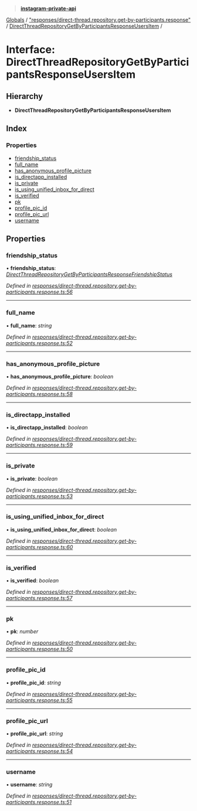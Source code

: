 > **[instagram-private-api](../README.md)**

[Globals](../README.md) / ["responses/direct-thread.repository.get-by-participants.response"](../modules/_responses_direct_thread_repository_get_by_participants_response_.md) / [DirectThreadRepositoryGetByParticipantsResponseUsersItem](_responses_direct_thread_repository_get_by_participants_response_.directthreadrepositorygetbyparticipantsresponseusersitem.md) /

# Interface: DirectThreadRepositoryGetByParticipantsResponseUsersItem

## Hierarchy

* **DirectThreadRepositoryGetByParticipantsResponseUsersItem**

## Index

### Properties

* [friendship_status](_responses_direct_thread_repository_get_by_participants_response_.directthreadrepositorygetbyparticipantsresponseusersitem.md#friendship_status)
* [full_name](_responses_direct_thread_repository_get_by_participants_response_.directthreadrepositorygetbyparticipantsresponseusersitem.md#full_name)
* [has_anonymous_profile_picture](_responses_direct_thread_repository_get_by_participants_response_.directthreadrepositorygetbyparticipantsresponseusersitem.md#has_anonymous_profile_picture)
* [is_directapp_installed](_responses_direct_thread_repository_get_by_participants_response_.directthreadrepositorygetbyparticipantsresponseusersitem.md#is_directapp_installed)
* [is_private](_responses_direct_thread_repository_get_by_participants_response_.directthreadrepositorygetbyparticipantsresponseusersitem.md#is_private)
* [is_using_unified_inbox_for_direct](_responses_direct_thread_repository_get_by_participants_response_.directthreadrepositorygetbyparticipantsresponseusersitem.md#is_using_unified_inbox_for_direct)
* [is_verified](_responses_direct_thread_repository_get_by_participants_response_.directthreadrepositorygetbyparticipantsresponseusersitem.md#is_verified)
* [pk](_responses_direct_thread_repository_get_by_participants_response_.directthreadrepositorygetbyparticipantsresponseusersitem.md#pk)
* [profile_pic_id](_responses_direct_thread_repository_get_by_participants_response_.directthreadrepositorygetbyparticipantsresponseusersitem.md#profile_pic_id)
* [profile_pic_url](_responses_direct_thread_repository_get_by_participants_response_.directthreadrepositorygetbyparticipantsresponseusersitem.md#profile_pic_url)
* [username](_responses_direct_thread_repository_get_by_participants_response_.directthreadrepositorygetbyparticipantsresponseusersitem.md#username)

## Properties

###  friendship_status

• **friendship_status**: *[DirectThreadRepositoryGetByParticipantsResponseFriendshipStatus](_responses_direct_thread_repository_get_by_participants_response_.directthreadrepositorygetbyparticipantsresponsefriendshipstatus.md)*

*Defined in [responses/direct-thread.repository.get-by-participants.response.ts:56](https://github.com/dilame/instagram-private-api/blob/01eb399/src/responses/direct-thread.repository.get-by-participants.response.ts#L56)*

___

###  full_name

• **full_name**: *string*

*Defined in [responses/direct-thread.repository.get-by-participants.response.ts:52](https://github.com/dilame/instagram-private-api/blob/01eb399/src/responses/direct-thread.repository.get-by-participants.response.ts#L52)*

___

###  has_anonymous_profile_picture

• **has_anonymous_profile_picture**: *boolean*

*Defined in [responses/direct-thread.repository.get-by-participants.response.ts:58](https://github.com/dilame/instagram-private-api/blob/01eb399/src/responses/direct-thread.repository.get-by-participants.response.ts#L58)*

___

###  is_directapp_installed

• **is_directapp_installed**: *boolean*

*Defined in [responses/direct-thread.repository.get-by-participants.response.ts:59](https://github.com/dilame/instagram-private-api/blob/01eb399/src/responses/direct-thread.repository.get-by-participants.response.ts#L59)*

___

###  is_private

• **is_private**: *boolean*

*Defined in [responses/direct-thread.repository.get-by-participants.response.ts:53](https://github.com/dilame/instagram-private-api/blob/01eb399/src/responses/direct-thread.repository.get-by-participants.response.ts#L53)*

___

###  is_using_unified_inbox_for_direct

• **is_using_unified_inbox_for_direct**: *boolean*

*Defined in [responses/direct-thread.repository.get-by-participants.response.ts:60](https://github.com/dilame/instagram-private-api/blob/01eb399/src/responses/direct-thread.repository.get-by-participants.response.ts#L60)*

___

###  is_verified

• **is_verified**: *boolean*

*Defined in [responses/direct-thread.repository.get-by-participants.response.ts:57](https://github.com/dilame/instagram-private-api/blob/01eb399/src/responses/direct-thread.repository.get-by-participants.response.ts#L57)*

___

###  pk

• **pk**: *number*

*Defined in [responses/direct-thread.repository.get-by-participants.response.ts:50](https://github.com/dilame/instagram-private-api/blob/01eb399/src/responses/direct-thread.repository.get-by-participants.response.ts#L50)*

___

###  profile_pic_id

• **profile_pic_id**: *string*

*Defined in [responses/direct-thread.repository.get-by-participants.response.ts:55](https://github.com/dilame/instagram-private-api/blob/01eb399/src/responses/direct-thread.repository.get-by-participants.response.ts#L55)*

___

###  profile_pic_url

• **profile_pic_url**: *string*

*Defined in [responses/direct-thread.repository.get-by-participants.response.ts:54](https://github.com/dilame/instagram-private-api/blob/01eb399/src/responses/direct-thread.repository.get-by-participants.response.ts#L54)*

___

###  username

• **username**: *string*

*Defined in [responses/direct-thread.repository.get-by-participants.response.ts:51](https://github.com/dilame/instagram-private-api/blob/01eb399/src/responses/direct-thread.repository.get-by-participants.response.ts#L51)*